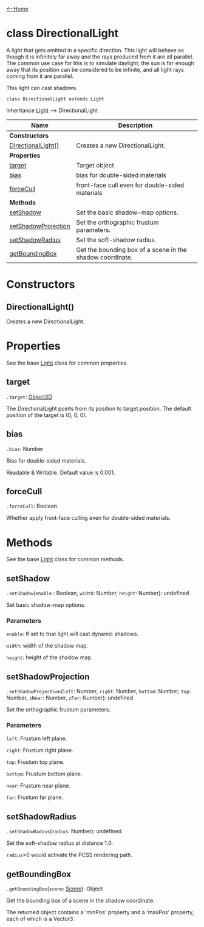 [<--Home](index.html)

# class DirectionalLight

A light that gets emitted in a specific direction. This light will behave as though it is infinitely far away and the rays produced from it are all parallel. The common use case for this is to simulate daylight; the sun is far enough away that its position can be considered to be infinite, and all light rays coming from it are parallel. 

This light can cast shadows.

`class DirectionalLight extends Light`

Inheritance [Light](Light.html) --> DirectionalLight

| Name                                                          | Description                                                    |
| --------------------------------------------------------------| -------------------------------------------------------------- |
| **Constructors**                                              |                                                                |
| [DirectionalLight()](#directionallight)                       | Creates a new DirectionalLight.                                |
| **Properties**                                                |                                                                |
| [target](#target)                                             | Target object                                                  |
| [bias](#bias)                                                 | bias for double-sided materials                                |
| [forceCull](#forcecull)                                       | front-face cull even for double-sided materials                |
| **Methods**                                                   |                                                                |
| [setShadow](#setshadow)                                       | Set the basic shadow-map options.                              |
| [setShadowProjection](#setshadowprojection)                   | Set the orthographic frustum parameters.                       |
| [setShadowRadius](#setshadowradius)                           | Set the soft-shadow radius.                                    |
| [getBoundingBox](#getboundingbox)                             | Get the bounding box of a scene in the shadow coordinate.      |


# Constructors

## DirectionalLight()

Creates a new DirectionalLight.

# Properties

See the base [Light](Light.html#properties) class for common properties.

## target

`.target`: [Object3D](Object3D.html)

The DirectionalLight points from its position to target.position. The default position of the target is (0, 0, 0).

## bias

`.bias`: Number

Bias for double-sided materials.

Readable & Writable. Default value is 0.001.

## forceCull

`.forceCull`: Boolean

Whether apply front-face culling even for double-sided materials.

# Methods

See the base [Light](Light.html#methods) class for common methods.

## setShadow

`.setShadow`(`enable` : Boolean, `width`: Number, `height`: Number): undefined

Set basic shadow-map options.

### Parameters

`enable`: If set to true light will cast dynamic shadows.

`width`: width of the shadow map.

`height`: height of the shadow map.

## setShadowProjection

`.setShadowProjection`(`left`: Number, `right`: Number, `bottom`: Number, `top`: Number, `zNear`: Number, `zFar`: Number): undefined

Set the orthographic frustum parameters.

### Parameters

`left`: Frustum left plane.

`right`: Frustum right plane.

`top`: Frustum top plane.

`bottom`: Frustum bottom plane.

`near`: Frustum near plane.

`far`: Frustum far plane.


## setShadowRadius

`.setShadowRadius`(`radius`: Number): undefined

Set the soft-shadow radius at distance 1.0.

`radius`>0 would activate the PCSS rendering path.

## getBoundingBox

`.getBoundingBox`(`scene`: [Scene](Scene.html)): Object

Get the bounding box of a scene in the shadow coordinate.

The returned object contains a 'minPos' property and a 'maxPos' property, each of which is a Vector3.

